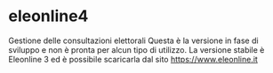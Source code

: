 # eleonline4
Gestione delle consultazioni elettorali
Questa è la versione in fase di sviluppo e non è pronta per alcun tipo di utilizzo. La versione stabile è Eleonline 3 ed è possibile scaricarla dal sito https://www.eleonline.it 
